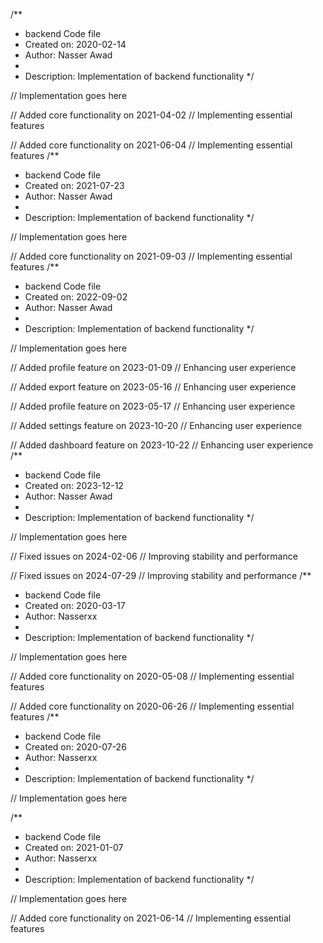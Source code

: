 /**
 * backend Code file
 * Created on: 2020-02-14
 * Author: Nasser Awad
 *
 * Description: Implementation of backend functionality
 */
 
// Implementation goes here


// Added core functionality on 2021-04-02
// Implementing essential features

// Added core functionality on 2021-06-04
// Implementing essential features
/**
 * backend Code file
 * Created on: 2021-07-23
 * Author: Nasser Awad
 *
 * Description: Implementation of backend functionality
 */
 
// Implementation goes here


// Added core functionality on 2021-09-03
// Implementing essential features
/**
 * backend Code file
 * Created on: 2022-09-02
 * Author: Nasser Awad
 *
 * Description: Implementation of backend functionality
 */
 
// Implementation goes here


// Added profile feature on 2023-01-09
// Enhancing user experience

// Added export feature on 2023-05-16
// Enhancing user experience

// Added profile feature on 2023-05-17
// Enhancing user experience

// Added settings feature on 2023-10-20
// Enhancing user experience

// Added dashboard feature on 2023-10-22
// Enhancing user experience
/**
 * backend Code file
 * Created on: 2023-12-12
 * Author: Nasser Awad
 *
 * Description: Implementation of backend functionality
 */
 
// Implementation goes here


// Fixed issues on 2024-02-06
// Improving stability and performance

// Fixed issues on 2024-07-29
// Improving stability and performance
/**
 * backend Code file
 * Created on: 2020-03-17
 * Author: Nasserxx
 *
 * Description: Implementation of backend functionality
 */
 
// Implementation goes here


// Added core functionality on 2020-05-08
// Implementing essential features

// Added core functionality on 2020-06-26
// Implementing essential features
/**
 * backend Code file
 * Created on: 2020-07-26
 * Author: Nasserxx
 *
 * Description: Implementation of backend functionality
 */
 
// Implementation goes here

/**
 * backend Code file
 * Created on: 2021-01-07
 * Author: Nasserxx
 *
 * Description: Implementation of backend functionality
 */
 
// Implementation goes here


// Added core functionality on 2021-06-14
// Implementing essential features
